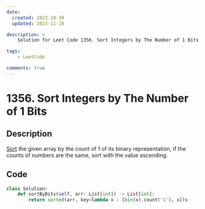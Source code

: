 ```yaml
---
date:
  created: 2023-10-30
  updated: 2023-11-28

description: >
	Solution for Leet Code 1356. Sort Integers by The Number of 1 Bits

tags:
    - LeetCode

comments: true
---
```


# 1356. Sort Integers by The Number of 1 Bits

## Description

[Sort](https://leetcode.com/problems/sort-integers-by-the-number-of-1-bits/description/?envType=daily-question&envId=2023-10-30) the given array by the count of 1 of its binary representation, if the counts of numbers are the same, sort with the value ascending.

## Code

```python
class Solution:
    def sortByBits(self, arr: List[int]) -> List[int]:
        return sorted(arr, key=lambda x : [bin(x).count('1'), x])s
```